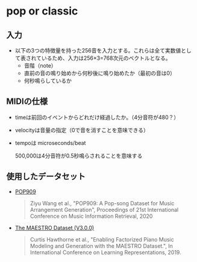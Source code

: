 # pop or classic

## 入力
- 以下の3つの特徴量を持った256音を入力とする。これらは全て実数値として表されているため、入力は256×3=768次元のベクトルとなる。
    - 音階（note）
    - 直前の音の鳴り始めから何秒後に鳴り始めたか（最初の音は0）
    - 何秒鳴らしているか

## MIDIの仕様
- timeは前回のイベントからどれだけ経過したか。（4分音符が480？）
- velocityは音量の指定（0で音を消すことを意味できる）
- tempoは microseconds/beat
    
    500,000は4分音符が0.5秒鳴らされることを意味する

## 使用したデータセット
- <a href=https://github.com/music-x-lab/POP909-Dataset>POP909</a>
    > Ziyu Wang et al., "POP909: A Pop-song Dataset for Music Arrangement Generation", Proceedings of 21st International Conference on Music Information Retrieval, 2020

- <a href=https://magenta.tensorflow.org/datasets/maestro>The MAESTRO Dataset (V3.0.0)</a>
    > Curtis Hawthorne et al., "Enabling Factorized Piano Music Modeling and Generation with the MAESTRO Dataset.", In International Conference on Learning Representations, 2019.